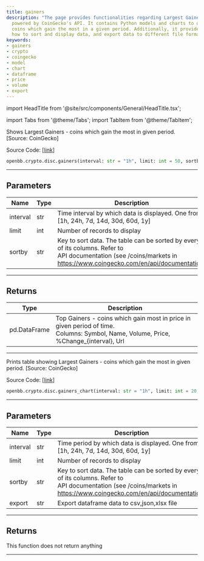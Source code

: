 ```yaml
---
title: gainers
description: "The page provides functionalities regarding Largest Gainers in cryptocurrency,"
  powered by CoinGecko's API. It contains Python models and charts to display the
  coins which gain the most in a given period. Additionally, it provides details on
  how to sort and display data, and export data to different file formats.
keywords:
- gainers
- crypto
- coingecko
- model
- chart
- dataframe
- price
- volume
- export
---
```


import HeadTitle from '@site/src/components/General/HeadTitle.tsx';

<HeadTitle title="crypto.disc.gainers - Reference | OpenBB SDK Docs" />

import Tabs from '@theme/Tabs';
import TabItem from '@theme/TabItem';

<Tabs>
<TabItem value="model" label="Model" default>

Shows Largest Gainers - coins which gain the most in given period. [Source: CoinGecko]

Source Code: [[link](https://github.com/OpenBB-finance/OpenBBTerminal/tree/main/openbb_terminal/cryptocurrency/discovery/pycoingecko_model.py#L260)]

```python
openbb.crypto.disc.gainers(interval: str = "1h", limit: int = 50, sortby: str = "market_cap_rank")
```

---

## Parameters

| Name | Type | Description | Default | Optional |
| ---- | ---- | ----------- | ------- | -------- |
| interval | str | Time interval by which data is displayed. One from [1h, 24h, 7d, 14d, 30d, 60d, 1y] | 1h | True |
| limit | int | Number of records to display | 50 | True |
| sortby | str | Key to sort data. The table can be sorted by every of its columns. Refer to<br/>API documentation (see /coins/markets in https://www.coingecko.com/en/api/documentation) | market_cap_rank | True |


---

## Returns

| Type | Description |
| ---- | ----------- |
| pd.DataFrame | Top Gainers  - coins which gain most in price in given period of time.<br/>Columns: Symbol, Name, Volume, Price, %Change_{interval}, Url |
---

</TabItem>
<TabItem value="view" label="Chart">

Prints table showing Largest Gainers - coins which gain the most in given period. [Source: CoinGecko]

Source Code: [[link](https://github.com/OpenBB-finance/OpenBBTerminal/tree/main/openbb_terminal/cryptocurrency/discovery/pycoingecko_view.py#L100)]

```python
openbb.crypto.disc.gainers_chart(interval: str = "1h", limit: int = 20, sortby: str = "market_cap_rank", export: str = "")
```

---

## Parameters

| Name | Type | Description | Default | Optional |
| ---- | ---- | ----------- | ------- | -------- |
| interval | str | Time period by which data is displayed. One from [1h, 24h, 7d, 14d, 30d, 60d, 1y] | 1h | True |
| limit | int | Number of records to display | 20 | True |
| sortby | str | Key to sort data. The table can be sorted by every of its columns. Refer to<br/>API documentation (see /coins/markets in https://www.coingecko.com/en/api/documentation) | market_cap_rank | True |
| export | str | Export dataframe data to csv,json,xlsx file |  | True |


---

## Returns

This function does not return anything

---

</TabItem>
</Tabs>
